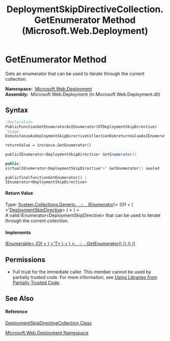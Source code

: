﻿---
title: DeploymentSkipDirectiveCollection.GetEnumerator Method  (Microsoft.Web.Deployment)
TOCTitle: GetEnumerator Method
ms:assetid: M:Microsoft.Web.Deployment.DeploymentSkipDirectiveCollection.GetEnumerator
ms:mtpsurl: https://msdn.microsoft.com/en-us/library/microsoft.web.deployment.deploymentskipdirectivecollection.getenumerator(v=VS.90)
ms:contentKeyID: 20209182
ms.date: 05/02/2012
mtps_version: v=VS.90
f1_keywords:
- Microsoft.Web.Deployment.DeploymentSkipDirectiveCollection.GetEnumerator
dev_langs:
- CSharp
- JScript
- VB
- c++
api_location:
- Microsoft.Web.Deployment.dll
api_name:
- Microsoft.Web.Deployment.DeploymentSkipDirectiveCollection.GetEnumerator
api_type:
- Managed
topic_type:
- apiref
- kbSyntax
product_family_name: VS
ROBOTS: INDEX,FOLLOW
---

# GetEnumerator Method

Gets an enumerator that can be used to iterate through the current collection.

**Namespace:**  [Microsoft.Web.Deployment](microsoft-web-deployment-namespace.md)  
**Assembly:**  Microsoft.Web.Deployment (in Microsoft.Web.Deployment.dll)

## Syntax

``` vb
'Declaration
PublicFunctionGetEnumeratorAsIEnumerator(OfDeploymentSkipDirective)
'Usage
DiminstanceAsDeploymentSkipDirectiveCollectionDimreturnValueAsIEnumerator(OfDeploymentSkipDirective)

returnValue = instance.GetEnumerator()
```

``` csharp
publicIEnumerator<DeploymentSkipDirective> GetEnumerator()
```

``` c++
public:
virtualIEnumerator<DeploymentSkipDirective^>^ GetEnumerator() sealed
```

``` jscript
publicfinalfunctionGetEnumerator() : IEnumerator<DeploymentSkipDirective>
```

#### Return Value

Type: [System.Collections.Generic. . :: . .IEnumerator](https://msdn.microsoft.com/en-us/library/78dfe2yb\(v=vs.90\))\< (Of \< ( \<'[DeploymentSkipDirective](deploymentskipdirective-class-microsoft-web-deployment.md)\> ) \> ) \>  
A valid IEnumerator\<DeploymentSkipDirective\> that can be used to iterate through the current collection.  

#### Implements

[IEnumerable\< (Of \< ( \<'T\> ) \> ) \>. . :: . .GetEnumerator() () () ()](https://msdn.microsoft.com/en-us/library/s793z9y2\(v=vs.90\))  

## Permissions

  - Full trust for the immediate caller. This member cannot be used by partially trusted code. For more information, see [Using Libraries from Partially Trusted Code](https://msdn.microsoft.com/en-us/library/8skskf63\(v=vs.90\)).

## See Also

#### Reference

[DeploymentSkipDirectiveCollection Class](deploymentskipdirectivecollection-class-microsoft-web-deployment.md)

[Microsoft.Web.Deployment Namespace](microsoft-web-deployment-namespace.md)

